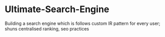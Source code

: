 # Ultimate-Search-Engine
Building a search engine which is follows custom IR pattern for every user; shuns centralised ranking, seo practices

